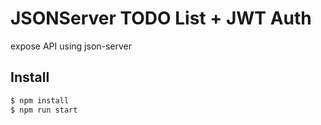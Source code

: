 # JSONServer TODO List + JWT Auth

expose API using json-server

## Install

```bash
$ npm install
$ npm run start
```

